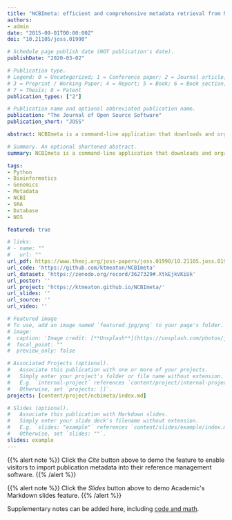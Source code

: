 ```yaml
---
title: "NCBImeta: efficient and comprehensive metadata retrieval from NCBI databases"
authors:
- admin
date: "2015-09-01T00:00:00Z"
doi: "10.21105/joss.01990"

# Schedule page publish date (NOT publication's date).
publishDate: "2020-03-02"

# Publication type.
# Legend: 0 = Uncategorized; 1 = Conference paper; 2 = Journal article;
# 3 = Preprint / Working Paper; 4 = Report; 5 = Book; 6 = Book section;
# 7 = Thesis; 8 = Patent
publication_types: ["2"]

# Publication name and optional abbreviated publication name.
publication: "The Journal of Open Source Software"
publication_short: "JOSS"

abstract: NCBImeta is a command-line application that downloads and organizes biological metadata from the National Centre for Biotechnology Information (NCBI). While the NCBI web portal provides an interface for searching and filtering molecular data, the output offers limited options for record retrieval and comparison on a much larger and broader scale. NCBImeta tackles this problem by creating a reformatted local database of NCBI metadata based on user search queries and customizable fields. The output of NCBImeta, optionally a SQLite database or text file(s), can then be used by computational biologists for applications such as record filtering, project discovery, sample interpretation, and meta-analyses of published work.

# Summary. An optional shortened abstract.
summary: NCBImeta is a command-line application that downloads and organizes biological metadata from the National Centre for Biotechnology Information (NCBI).

tags:
- Python
- Bioinformatics
- Genomics
- Metadata
- NCBI
- SRA
- Database
- NGS

featured: true

# links:
# - name: ""
#   url: ""
url_pdf: https://www.theoj.org/joss-papers/joss.01990/10.21105.joss.01990.pdf
url_code: 'https://github.com/ktmeaton/NCBImeta'
url_dataset: 'https://zenodo.org/record/3627329#.XtkEjkVKiUk'
url_poster: ''
url_project: 'https://ktmeaton.github.io/NCBImeta/'
url_slides: ''
url_source: ''
url_video: ''

# Featured image
# To use, add an image named `featured.jpg/png` to your page's folder.
# image:
#  caption: 'Image credit: [**Unsplash**](https://unsplash.com/photos/jdD8gXaTZsc)'
#  focal_point: ""
#  preview_only: false

# Associated Projects (optional).
#   Associate this publication with one or more of your projects.
#   Simply enter your project's folder or file name without extension.
#   E.g. `internal-project` references `content/project/internal-project/index.md`.
#   Otherwise, set `projects: []`.
projects: [content/project/ncbimeta/index.md]

# Slides (optional).
#   Associate this publication with Markdown slides.
#   Simply enter your slide deck's filename without extension.
#   E.g. `slides: "example"` references `content/slides/example/index.md`.
#   Otherwise, set `slides: ""`.
slides: example
---
```


{{% alert note %}}
Click the *Cite* button above to demo the feature to enable visitors to import publication metadata into their reference management software.
{{% /alert %}}

{{% alert note %}}
Click the *Slides* button above to demo Academic's Markdown slides feature.
{{% /alert %}}

Supplementary notes can be added here, including [code and math](https://sourcethemes.com/academic/docs/writing-markdown-latex/).
